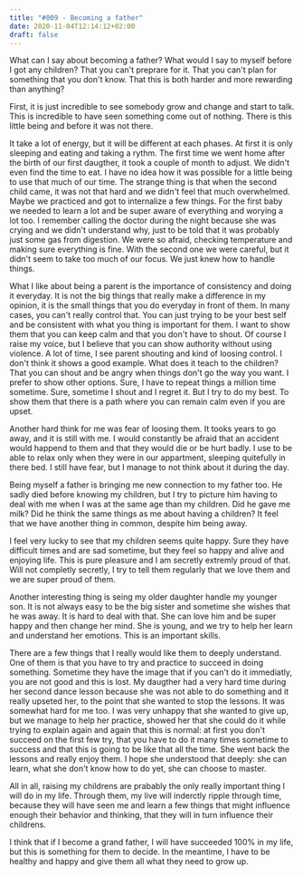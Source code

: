 ```yaml
---
title: "#009 - Becoming a father"
date: 2020-11-04T12:14:12+02:00
draft: false
---
```


What can I say about becoming a father? What would I say to myself before I got any children? That you can't preprare for it. That you can't plan for something that you don't know. That this is both harder and more rewarding than anything? 

First, it is just incredible to see somebody grow and change and start to talk. This is incredible to have seen something come out of nothing. There is this little being and before it was not there. 

It take a lot of energy, but it will be different at each phases. At first it is only sleeping and eating and taking a rythm. The first time we went home after the birth of our first daugther, it took a couple of month to adjust. We didn't even find the time to eat. I have no idea how it was possible for a little being to use that much of our time. The strange thing is that when the second child came, it was not that hard and we didn't feel that much overwhelmed. Maybe we practiced and got to internalize a few things. For the first baby we needed to learn a lot and be super aware of everything and worying a lot too. I remember calling the doctor during the night because she was crying and we didn't understand why, just to be told that it was probably just some gas from digestion. We were so afraid, checking temperature and making sure everything is fine. With the second one we were careful, but it didn't seem to take too much of our focus. We just knew how to handle things.

What I like about being a parent is the importance of consistency and doing it everyday. It is not the big things that really make a difference in my opinion, it is the small things that you do everyday in front of them. In many cases, you can't really control that. You can just trying to be your best self and be consistent with what you thing is important for them. I want to show them that you can keep calm and that you don't have to shout. Of course I raise my voice, but I believe that you can show authority without using violence. A lot of time, I see parent shouting and kind of loosing control. I don't think it shows a good example. What does it teach to the children? That you can shout and be angry when things don't go the way you want. I prefer to show other options. Sure, I have to repeat things a million time sometime. Sure, sometime I shout and I regret it. But I try to do my best. To show them that there is a path where you can remain calm even if you are upset.

Another hard think for me was fear of loosing them. It tooks years to go away, and it is still with me. I would constantly be afraid that an accident would happend to them and that they would die or be hurt badly. I use to be able to relax only when they were in our appartment, sleeping quitefully in there bed. I still have fear, but I manage to not think about it during the day.

Being myself a father is bringing me new connection to my father too. He sadly died before knowing my children, but I try to picture him having to deal with me when I was at the same age than my children. Did he gave me milk? Did he think the same things as me about having a children? It feel that we have another thing in common, despite him being away.

I feel very lucky to see that my children seems quite happy. Sure they have difficult times and are sad sometime, but they feel so happy and alive and enjoying life. This is pure pleasure and I am secretly extremly proud of that. Will not completly secretly, I try to tell them regularly that we love them and we are super proud of them.

Another interesting thing is seing my older daughter handle my younger son. It is not always easy to be the big sister and sometime she wishes that he was away. It is hard to deal with that. She can love him and be super happy and then change her mind. She is young, and we try to help her learn and understand her emotions. This is an important skills.

There are a few things that I really would like them to deeply understand. One of them is that you have to try and practice to succeed in doing something. Sometime they have the image that if you can't do it immediatly, you are not good and this is lost. My daugther had a very hard time during her second dance lesson because she was not able to do something and it really upseted her, to the point that she wanted to stop the lessons. It was somewhat hard for me too. I was very unhappy that she wanted to give up, but we manage to help her practice, showed her that she could do it while trying to explain again and again that this is normal: at first you don't succeed on the first few try, that you have to do it many times sometime to success and that this is going to be like that all the time. She went back the lessons and really enjoy them. I hope she understood that deeply: she can learn, what she don't know how to do yet, she can choose to master.

All in all, raising my childrens are prabably the only really important thing I will do in my life. Through them, my live will inderctly ripple through time, because they will have seen me and learn a few things that might influence enough their behavior and thinking, that they will in turn influence their childrens.

I think that if I become a grand father, I will have succeeded 100% in my life, but this is something for them to decide. In the meantime, I have to be healthy and happy and give them all what they need to grow up.